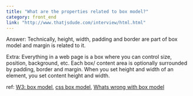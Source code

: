 ```yaml
---
title: "What are the properties related to box model?"
category: front_end
link: "http://www.thatjsdude.com/interview/html.html"
---
```

Answer: Technically, height, width, padding and border are part of box model and margin is related to it.

Extra: Everything in a web page is a box where you can control size, position, background, etc. Each box/ content area is optionally surrounded by padding, border and margin. When you set height and width of an element, you set content height and width.

ref: [W3: box model](https://www.w3.org/TR/CSS21/box.html), [css box model](https://css-tricks.com/the-css-box-model/), [Whats wrong with box model](http://pressupinc.com/blog/2014/01/whats-wrong-css-box-model-fix/)
